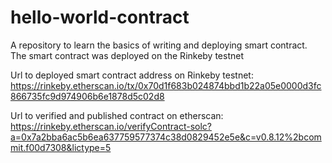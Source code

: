 # hello-world-contract
A repository to learn the basics of writing and deploying smart contract. The smart contract was deployed on the Rinkeby testnet

Url to deployed smart contract address on Rinkeby testnet: https://rinkeby.etherscan.io/tx/0x70d1f683b024874bbd1b22a05e0000d3fc866735fc9d974906b6e1878d5c02d8

Url to verified and published contract on etherscan: https://rinkeby.etherscan.io/verifyContract-solc?a=0x7a2bba6ac5b6ea637759577374c38d0829452e5e&c=v0.8.12%2bcommit.f00d7308&lictype=5
